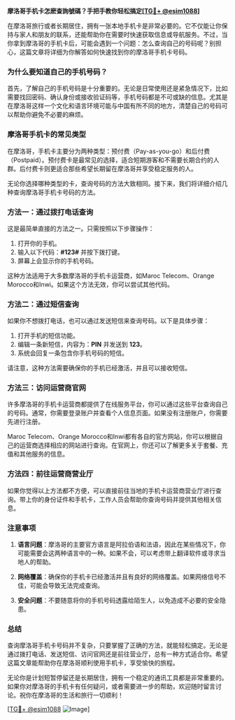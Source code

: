 **摩洛哥手机卡怎麽查詢號碼？手把手教你轻松搞定[[TG💪+ @esim1088](https://t.me/s/esim1088)]**

在摩洛哥旅行或者长期居住，拥有一张本地手机卡是非常必要的。它不仅能让你保持与家人和朋友的联系，还能帮助你在需要时快速获取信息或导航服务。不过，当你拿到摩洛哥的手机卡后，可能会遇到一个问题：怎么查询自己的号码呢？别担心，这篇文章将详细为你解答如何快速找到你的摩洛哥手机卡号码。

### **为什么要知道自己的手机号码？**

首先，了解自己的手机号码是十分重要的。无论是日常使用还是紧急情况下，比如需要找回密码、确认身份或接收验证码等，手机号码都是不可或缺的信息。尤其是在摩洛哥这样一个文化和语言环境可能与中国有所不同的地方，清楚自己的号码可以帮助你避免不必要的麻烦。

### **摩洛哥手机卡的常见类型**

在摩洛哥，手机卡主要分为两种类型：预付费（Pay-as-you-go）和后付费（Postpaid）。预付费卡是最常见的选择，适合短期游客和不需要长期合约的人群。后付费卡则更适合那些希望长期留在摩洛哥并享受稳定服务的人。

无论你选择哪种类型的卡，查询号码的方法大致相同。接下来，我们将详细介绍几种查询摩洛哥手机卡号码的方法。

### **方法一：通过拨打电话查询**

这是最简单直接的方法之一。只需按照以下步骤操作：

1. 打开你的手机。
2. 输入以下代码：**#123#** 并按下拨打键。
3. 屏幕上会显示你的手机号码。

这种方法适用于大多数摩洛哥的手机卡运营商，如Maroc Telecom、Orange Morocco和Inwi。如果这个方法无效，你可以尝试其他代码。

### **方法二：通过短信查询**

如果你不想拨打电话，也可以通过发送短信来查询号码。以下是具体步骤：

1. 打开手机的短信功能。
2. 编辑一条新短信，内容为：**PIN** 并发送到 **123**。
3. 系统会回复一条包含你手机号码的短信。

请注意，这种方法需要确保你的手机已经激活，并且可以接收短信。

### **方法三：访问运营商官网**

许多摩洛哥的手机卡运营商都提供了在线服务平台，你可以通过这些平台查询自己的号码。通常，你需要登录账户并查看个人信息页面。如果没有注册账户，你需要先进行注册。

Maroc Telecom、Orange Morocco和Inwi都有各自的官方网站，你可以根据自己的运营商选择相应的网站进行查询。在官网上，你还可以了解更多关于套餐、充值和其他服务的信息。

### **方法四：前往运营商营业厅**

如果你觉得以上方法都不方便，可以直接前往当地的手机卡运营商营业厅进行查询。带上你的身份证件和手机卡，工作人员会帮助你查询号码并提供其他相关信息。

### **注意事项**

1. **语言问题**：摩洛哥的主要官方语言是阿拉伯语和法语，因此在某些情况下，你可能需要会这两种语言中的一种。如果不会，可以考虑带上翻译软件或寻求当地人的帮助。
   
2. **网络覆盖**：确保你的手机卡已经激活并且有良好的网络覆盖。如果网络信号不佳，可能会导致无法完成查询。

3. **安全问题**：不要随意将你的手机号码透露给陌生人，以免造成不必要的安全隐患。

### **总结**

查询摩洛哥手机卡号码并不复杂，只要掌握了正确的方法，就能轻松搞定。无论是通过拨打电话、发送短信、访问官网还是前往营业厅，总有一种方式适合你。希望这篇文章能帮助你在摩洛哥顺利使用手机卡，享受愉快的旅程。

无论你是计划短暂停留还是长期居住，拥有一个稳定的通讯工具都是非常重要的。如果你对摩洛哥的手机卡有任何疑问，或者需要进一步的帮助，欢迎随时留言讨论。祝你在摩洛哥的生活和旅行一切顺利！

[[TG💪+ @esim1088](https://t.me/s/esim1088) ![Image](https://i.postimg.cc/4NQfJmqS/Snipaste-2025-05-13-00-14-12.png)]